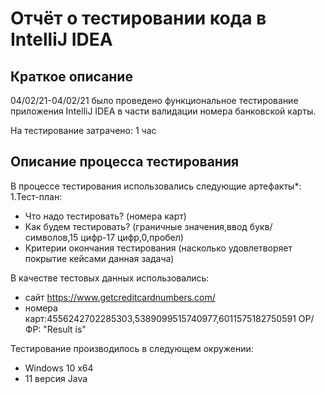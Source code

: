 # Отчёт о тестировании кода в IntelliJ IDEA

## Краткое описание
04/02/21-04/02/21  было проведено функциональное тестирование приложения IntelliJ IDEA в части валидации номера банковской карты.

На тестирование затрачено: 1 час

## Описание процесса тестирования
В процессе тестирования использовались следующие артефакты*:
1.Тест-план:
* Что надо тестировать? (номера карт)
* Как будем тестировать? (граничные значения,ввод букв/символов,15 цифр-17 цифр,0,пробел)
* Критерии окончания тестирования (насколько удовлетворяет покрытие кейсами данная задача)

В качестве тестовых данных использовались:
* сайт https://www.getcreditcardnumbers.com/ 
* номера карт:4556242702285303,5389099515740977,6011575182750591 ОР/ФР: "Result is"

Тестирование производилось в следующем окружении:
* Windows 10 x64
* 11 версия Java
